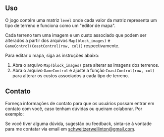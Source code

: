 ## Uso

O jogo contém uma matriz `level` onde cada valor da matriz representa um tipo de terreno e funciona como um "editor de mapa". 

Cada terreno tem uma imagem e um custo associado que podem ser alterados a partir dos arquivos `Map(block_images)` e `GameControl(CoastControl(row, col))` respectivamente.

Para editar o mapa, siga as instruções abaixo:

1. Abra o arquivo `Map(block_images)` para alterar as imagens dos terrenos.
2. Abra o arquivo `GameControl` e ajuste a função `CoastControl(row, col)` para alterar os custos associados a cada tipo de terreno.

## Contato

Forneça informações de contato para que os usuários possam entrar em contato com você, caso tenham dúvidas ou queiram colaborar. Por exemplo:

Se você tiver alguma dúvida, sugestão ou feedback, sinta-se à vontade para me contatar via email em [schweitzerwellinton@gmail.com](mailto:schweitzerwellinton@gmail.com).
